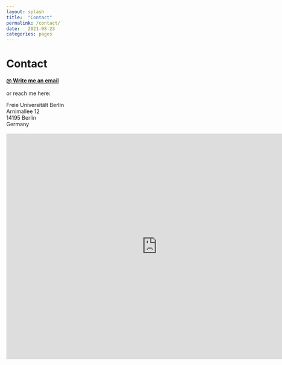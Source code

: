 ```yaml
---
layout: splash
title:  "Contact"
permalink: /contact/
date:   2021-08-23
categories: pages
---
```

<p> </p>

Contact
=======

<a class="btn btn--large btn--primary" href="mailto:seyedmohamad.moosavi@fu-berlin.de"><b>@ Write me an email</b></a><br>
<br>
or reach me here:
<p> Freie Universit&auml;lt Berlin <br>
Arnimallee 12 <br>
14195 Berlin <br>
Germany <br>
<br>

<iframe src="https://www.google.com/maps/embed?pb=!1m18!1m12!1m3!1d2431.264140270257!2d13.294053016010006!3d52.45624357980211!2m3!1f0!2f0!3f0!3m2!1i1024!2i768!4f13.1!3m3!1m2!1s0x47a85a6f94776c03%3A0xdd1e80efd6ee50a4!2sArnimallee%2012%2C%2014195%20Berlin!5e0!3m2!1sen!2sde!4v1629671762551!5m2!1sen!2sde" width="800" height="600" style="border:0;" allowfullscreen="" loading="lazy"></iframe>

